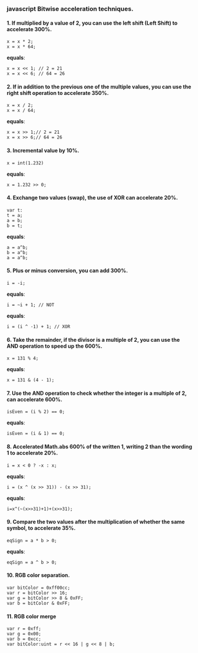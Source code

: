 ### javascript Bitwise acceleration techniques.
#### 1. If multiplied by a value of 2, you can use the left shift (Left Shift) to accelerate 300%.
```
x = x * 2;
x = x * 64;
```
**equals**:
```
x = x << 1; // 2 = 21
x = x << 6; // 64 = 26
```


#### 2. If in addition to the previous one of the multiple values, you can use the right shift operation to accelerate 350%.
```
x = x / 2;
x = x / 64;
```
**equals**:
```
x = x >> 1;// 2 = 21
x = x >> 6;// 64 = 26
```


#### 3. Incremental value by 10%.
```
x = int(1.232)
```
**equals**:
```
x = 1.232 >> 0;
```

#### 4. Exchange two values (swap), the use of XOR can accelerate 20%.
```
var t:
t = a;
a = b;
b = t;
```
**equals**:
```
a = a^b;
b = a^b;
a = a^b;
```

#### 5. Plus or minus conversion, you can add 300%.
```
i = -i;
```
**equals**:
```
i = ~i + 1; // NOT
```
**equals**:
```
i = (i ^ -1) + 1; // XOR
```

#### 6. Take the remainder, if the divisor is a multiple of 2, you can use the AND operation to speed up the 600%.
```
x = 131 % 4;
```
**equals**:
```
x = 131 & (4 - 1);
```

#### 7. Use the AND operation to check whether the integer is a multiple of 2, can accelerate 600%.
```
isEven = (i % 2) == 0;
```
**equals**:
```
isEven = (i & 1) == 0;
```

#### 8. Accelerated Math.abs 600% of the written 1, writing 2 than the wording 1 to accelerate 20%.
```
i = x < 0 ? -x : x;
```
**equals**:
```
i = (x ^ (x >> 31)) - (x >> 31);
```
**equals**:
```
i=x^(~(x>>31)+1)+(x>>31);
```


#### 9. Compare the two values after the multiplication of whether the same symbol, to accelerate 35%.
```
eqSign = a * b > 0;
```
**equals**:
```
eqSign = a ^ b > 0;
```

#### 10. RGB color separation.
```
var bitColor = 0xff00cc;
var r = bitColor >> 16;
var g = bitColor >> 8 & 0xFF;
var b = bitColor & 0xFF;
```


#### 11. RGB color merge
```
var r = 0xff;
var g = 0x00;
var b = 0xcc;
var bitColor:uint = r << 16 | g << 8 | b;
```